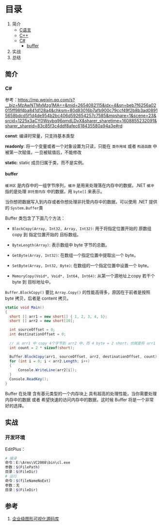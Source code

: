 # 目录

1. 简介
   - [C语言](#C语言)
   - [C++](#C++)
   - [C#](#C#)
     - [buffer](#buffer)
2. 实战
3. 总结



## 简介



### C#

参考：https://mp.weixin.qq.com/s?__biz=MzAwNTMxMzg1MA==&mid=2654082115&idx=4&sn=beb7f6256a02015ff98f4ba841d128a4&chksm=80d83016b7afb900c79ccf49f2b8b3ad08915658bdcd5f1d4de954b2bc406d592654257c7585&mpshare=1&scene=23&srcid=1225x3aCY0Wsybq96qmdLDvX&sharer_sharetime=1608855232091&sharer_shareid=83c85f3c4ddf8afec618435580a94a3e#rd

**const**: 编译时常量，只支持基本类型

**readonly**: 将一个变量或者一个对象设置为只读，只能在 `类作用域` 或者 `构造函数` 中被第一次赋值，一旦被赋值后，不能修改

**static**: static 成员归属于类，而不是实例。



#### buffer

`缓冲区` 是内存中的一组字节序列，`缓冲` 是用来处理落在内存中的数据，.NET `缓冲` 指的是处理 `非托管内存` 中的数据，用 `byte[]` 来表示。

当你想把数据写入到内存或者你想处理非托管内存中的数据，可以使用 .NET 提供的 `System.Buffer`类

Buffer 类包含了下面几个方法：

- `BlockCopy(Array, Int32, Array, Int32)`: 用于将指定位置开始的 原数组 copy 到 指定位置开始的 目标数组。

- `ByteLength(Array)`: 表示数组中 byte 字节的总数。

- `GetByte(Array, Int32)`: 在数组一个指定位置中提取出一个 byte。

- `SetByte(Array, Int32, Byte)`: 在数组的一个指定位置中设置一个 byte。

- `MemoryCopy(Void*, Void*, Int64, Int64)`: 从第一个源地址上copy 若干个byte 到 目标地址中。

`Buffer.BlockCopy()` 要比 `Array.Copy()` 的性能高得多，原因在于前者是按照 byte 拷贝，后者是 content 拷贝。

```C#
static void Main()
{
  short [] arr1 = new short[] { 1, 2, 3, 4, 5};
  short [] arr2 = new short[10];

  int sourceOffset = 0;
  int destinationOffset = 0;
  
  // 从 arr1 中 copy 4个字节到 arr2 中，而 4 byte = 2 short，也就是将 arr1 中的 {1,2} copy 到 arr2 中
  int count = 2 * sizeof(short);

  Buffer.BlockCopy(arr1, sourceOffset, arr2, destinationOffset, count);
  for (int i = 0; i < arr2.Length; i++)
  {
      Console.WriteLine(arr2[i]);
  }
  Console.ReadKey();
}
```

Buffer 在处理 含有基元类型的一个内存块上 具有超高的处理性能，当你需要处理内存中的数据 或者 希望快速的访问内存中的数据，这时候 Buffer 将是一个非常好的选择。



## 实战

### 开发环境

EditPlus：

```sh
# 编译
命令：E:\Arms\VC2008\bin\cl.exe
参数：$(FilePath)
目录：$(FileDir)
# 运行
命令：$(fileNameNoExt)
参数：无
目录：$(FileDir)
```



## 参考

1. [企业级图形可视化源码库](http://www.softbam.com/index.htm)